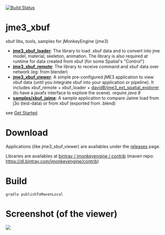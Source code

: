 [![Build Status](https://travis-ci.org/xbuf/jme3_xbuf.svg?branch=master)](https://travis-ci.org/xbuf/jme3_xbuf)

# jme3_xbuf

xbuf libs, tools, samples for jMonkeyEngine (jme3)

* **[jme3_xbuf_loader](https://github.com/xbuf/jme3_xbuf/tree/master/jme3_xbuf_loader)**: The library to load .xbuf data and to convert into jme model, material, skeleton, animation. The library is also required at runtime for data created from xbuf (for some Spatial's "Control")
* **[jme3_xbuf_remote](https://github.com/xbuf/jme3_xbuf/tree/master/jme3_xbuf_remote)**: The library to receive command and xbuf data over network (eg: from blender)
* **[jme3_xbuf_viewer](https://github.com/xbuf/jme3_xbuf/tree/master/jme3_xbuf_viewer)**: A simple pre-configured jME3 application to view xbuf data (until you integrate xbuf into your application or pipeline). It includes xbuf_remote + xbuf_loader + [davidB/jme3_ext_spatial_explorer](https://github.com/davidB/jme3_ext_spatial_explorer) (to have a javafx interface to explore the scene). *require java 8*
* **[samples/xbuf_jaime](https://github.com/xbuf/jme3_xbuf/tree/master/samples/xbuf_jaime)**: A sample application to compare Jaime load from j3o (test-data) or from xbuf (exported from .blend)

see [Get Started](https://github.com/xbuf/jme3_xbuf/wiki/Get-started)

# Download

Applications (like jme3_xbuf_viewer) are availables under the [releases](releases) page.

Libraries are availables at [bintray / jmonkeyengine / contrib](https://bintray.com/jmonkeyengine/contrib) (maven repo: https://dl.bintray.com/jmonkeyengine/contrib)

# Build

```
gradle publishToMavenLocal
```

# Screenshot (of the viewer)

![](http://i.imgur.com/MEV4AMa.png)
